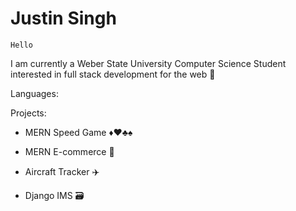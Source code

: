 # Justin Singh

<code>Hello</code>

I am currently a Weber State University Computer Science Student interested in full stack development for the web  👋

Languages: 

Projects:

- MERN Speed Game ♦️♥️♣️♠️ 

- MERN E-commerce 🛒

- Aircraft Tracker ✈️

- Django IMS 🗃️ 

<!--
**JS-WSU/JS-WSU** is a ✨ _special_ ✨ repository because its `README.md` (this file) appears on your GitHub profile.

Here are some ideas to get you started:

- 🔭 I’m currently working on ...
- 🌱 I’m currently learning ...
- 👯 I’m looking to collaborate on ...
- 🤔 I’m looking for help with ...
- 💬 Ask me about ...
- 📫 How to reach me: ...
- 😄 Pronouns: ...
- ⚡ Fun fact: ...
-->
